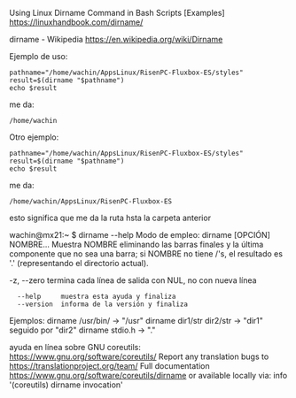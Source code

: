 
Using Linux Dirname Command in Bash Scripts [Examples]
https://linuxhandbook.com/dirname/

dirname - Wikipedia
https://en.wikipedia.org/wiki/Dirname

Ejemplo de uso:

    pathname="/home/wachin/AppsLinux/RisenPC-Fluxbox-ES/styles"
    result=$(dirname "$pathname")
    echo $result

me da:

    /home/wachin
    
    
Otro ejemplo:

    pathname="/home/wachin/AppsLinux/RisenPC-Fluxbox-ES/styles"
    result=$(dirname "$pathname")
    echo $result
    
me da:

    /home/wachin/AppsLinux/RisenPC-Fluxbox-ES
    
esto significa que me da la ruta hsta la carpeta anterior






wachin@mx21:~
$ dirname --help
Modo de empleo: dirname [OPCIÓN] NOMBRE...
Muestra NOMBRE eliminando las barras finales y la última componente que no sea
una barra; si NOMBRE no tiene /'s, el resultado es '.'  (representando el
directorio actual).

  -z, --zero     termina cada línea de salida con NUL, no con nueva línea

      --help     muestra esta ayuda y finaliza
      --version  informa de la versión y finaliza

Ejemplos:
  dirname /usr/bin/          -> "/usr"
  dirname dir1/str dir2/str  -> "dir1" seguido por "dir2"
  dirname stdio.h            -> "."

ayuda en línea sobre GNU coreutils: <https://www.gnu.org/software/coreutils/>
Report any translation bugs to <https://translationproject.org/team/>
Full documentation <https://www.gnu.org/software/coreutils/dirname>
or available locally via: info '(coreutils) dirname invocation'



